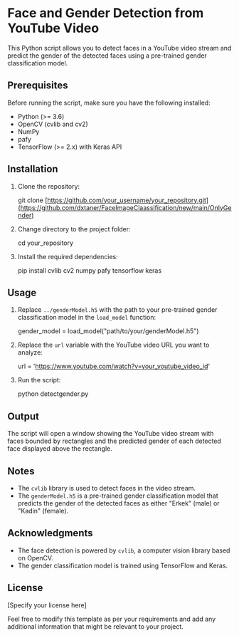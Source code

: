 
Face and Gender Detection from YouTube Video
============================================

This Python script allows you to detect faces in a YouTube video stream and predict the gender of the detected faces using a pre-trained gender classification model.

Prerequisites
-------------

Before running the script, make sure you have the following installed:

*   Python (>= 3.6)
*   OpenCV (cvlib and cv2)
*   NumPy
*   pafy
*   TensorFlow (>= 2.x) with Keras API

Installation
------------

1.  Clone the repository:

    git clone [https://github.com/your_username/your_repository.git](https://github.com/dxtaner/FaceImageClaassification/new/main/OnlyGender)

3.  Change directory to the project folder:

    cd your_repository

5.  Install the required dependencies:

    pip install cvlib cv2 numpy pafy tensorflow keras

Usage
-----

1.  Replace `../genderModel.h5` with the path to your pre-trained gender classification model in the `load_model` function:

    gender_model = load_model("path/to/your/genderModel.h5")

3.  Replace the `url` variable with the YouTube video URL you want to analyze:

    url = 'https://www.youtube.com/watch?v=your_youtube_video_id'

5.  Run the script:

    python detectgender.py

Output
------

The script will open a window showing the YouTube video stream with faces bounded by rectangles and the predicted gender of each detected face displayed above the rectangle.

Notes
-----

*   The `cvlib` library is used to detect faces in the video stream.
*   The `genderModel.h5` is a pre-trained gender classification model that predicts the gender of the detected faces as either "Erkek" (male) or "Kadin" (female).

Acknowledgments
---------------

*   The face detection is powered by `cvlib`, a computer vision library based on OpenCV.
*   The gender classification model is trained using TensorFlow and Keras.

License
-------

\[Specify your license here\]

Feel free to modify this template as per your requirements and add any additional information that might be relevant to your project.
